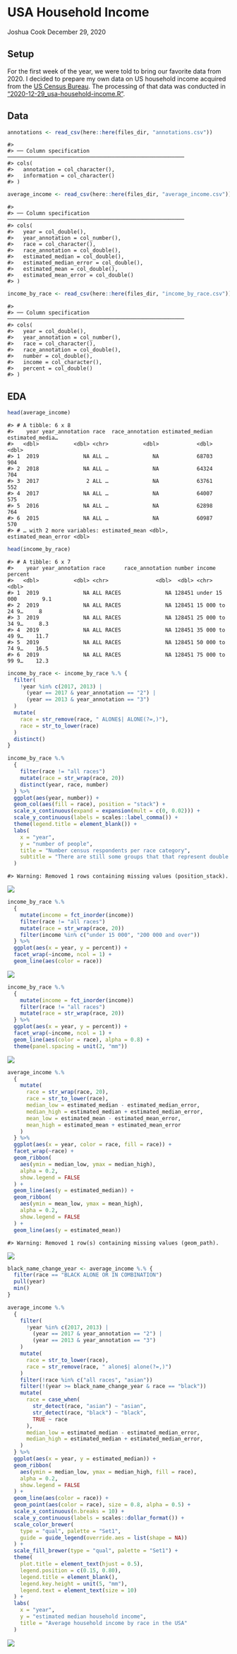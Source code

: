 USA Household Income
================
Joshua Cook
December 29, 2020

## Setup

For the first week of the year, we were told to bring our favorite data
from 2020. I decided to prepare my own data on US household income
acquired from the [US Census
Bureau](https://www.census.gov/library/publications/2020/demo/p60-270.html).
The processing of that data was conducted in
[“2020-12-29\_usa-household-income.R”](2020-12-29_usa-household-income.R).

## Data

``` r
annotations <- read_csv(here::here(files_dir, "annotations.csv"))
```

    #> 
    #> ── Column specification ────────────────────────────────────────────────────────
    #> cols(
    #>   annotation = col_character(),
    #>   information = col_character()
    #> )

``` r
average_income <- read_csv(here::here(files_dir, "average_income.csv"))
```

    #> 
    #> ── Column specification ────────────────────────────────────────────────────────
    #> cols(
    #>   year = col_double(),
    #>   year_annotation = col_number(),
    #>   race = col_character(),
    #>   race_annotation = col_double(),
    #>   estimated_median = col_double(),
    #>   estimated_median_error = col_double(),
    #>   estimated_mean = col_double(),
    #>   estimated_mean_error = col_double()
    #> )

``` r
income_by_race <- read_csv(here::here(files_dir, "income_by_race.csv"))
```

    #> 
    #> ── Column specification ────────────────────────────────────────────────────────
    #> cols(
    #>   year = col_double(),
    #>   year_annotation = col_number(),
    #>   race = col_character(),
    #>   race_annotation = col_double(),
    #>   number = col_double(),
    #>   income = col_character(),
    #>   percent = col_double()
    #> )

## EDA

``` r
head(average_income)
```

    #> # A tibble: 6 x 8
    #>    year year_annotation race  race_annotation estimated_median estimated_media…
    #>   <dbl>           <dbl> <chr>           <dbl>            <dbl>            <dbl>
    #> 1  2019              NA ALL …              NA            68703              904
    #> 2  2018              NA ALL …              NA            64324              704
    #> 3  2017               2 ALL …              NA            63761              552
    #> 4  2017              NA ALL …              NA            64007              575
    #> 5  2016              NA ALL …              NA            62898              764
    #> 6  2015              NA ALL …              NA            60987              570
    #> # … with 2 more variables: estimated_mean <dbl>, estimated_mean_error <dbl>

``` r
head(income_by_race)
```

    #> # A tibble: 6 x 7
    #>    year year_annotation race      race_annotation number income          percent
    #>   <dbl>           <dbl> <chr>               <dbl>  <dbl> <chr>             <dbl>
    #> 1  2019              NA ALL RACES              NA 128451 under 15 000        9.1
    #> 2  2019              NA ALL RACES              NA 128451 15 000 to 24 9…     8  
    #> 3  2019              NA ALL RACES              NA 128451 25 000 to 34 9…     8.3
    #> 4  2019              NA ALL RACES              NA 128451 35 000 to 49 9…    11.7
    #> 5  2019              NA ALL RACES              NA 128451 50 000 to 74 9…    16.5
    #> 6  2019              NA ALL RACES              NA 128451 75 000 to 99 9…    12.3

``` r
income_by_race <- income_by_race %.% {
  filter(
    !year %in% c(2017, 2013) |
      (year == 2017 & year_annotation == "2") |
      (year == 2013 & year_annotation == "3")
  )
  mutate(
    race = str_remove(race, " ALONE$| ALONE(?=,)"),
    race = str_to_lower(race)
  )
  distinct()
}
```

``` r
income_by_race %.%
  {
    filter(race != "all races")
    mutate(race = str_wrap(race, 20))
    distinct(year, race, number)
  } %>%
  ggplot(aes(year, number)) +
  geom_col(aes(fill = race), position = "stack") +
  scale_x_continuous(expand = expansion(mult = c(0, 0.02))) +
  scale_y_continuous(labels = scales::label_comma()) +
  theme(legend.title = element_blank()) +
  labs(
    x = "year",
    y = "number of people",
    title = "Number census respondents per race category",
    subtitle = "There are still some groups that that represent double counting."
  )
```

    #> Warning: Removed 1 rows containing missing values (position_stack).

![](2020-12-29_usa-household-income_files/figure-gfm/unnamed-chunk-5-1.png)<!-- -->

``` r
income_by_race %.%
  {
    mutate(income = fct_inorder(income))
    filter(race != "all races")
    mutate(race = str_wrap(race, 20))
    filter(income %in% c("under 15 000", "200 000 and over"))
  } %>%
  ggplot(aes(x = year, y = percent)) +
  facet_wrap(~income, ncol = 1) +
  geom_line(aes(color = race))
```

![](2020-12-29_usa-household-income_files/figure-gfm/unnamed-chunk-6-1.png)<!-- -->

``` r
income_by_race %.%
  {
    mutate(income = fct_inorder(income))
    filter(race != "all races")
    mutate(race = str_wrap(race, 20))
  } %>%
  ggplot(aes(x = year, y = percent)) +
  facet_wrap(~income, ncol = 1) +
  geom_line(aes(color = race), alpha = 0.8) +
  theme(panel.spacing = unit(2, "mm"))
```

![](2020-12-29_usa-household-income_files/figure-gfm/unnamed-chunk-7-1.png)<!-- -->

``` r
average_income %.%
  {
    mutate(
      race = str_wrap(race, 20),
      race = str_to_lower(race),
      median_low = estimated_median - estimated_median_error,
      median_high = estimated_median + estimated_median_error,
      mean_low = estimated_mean - estimated_mean_error,
      mean_high = estimated_mean + estimated_mean_error
    )
  } %>%
  ggplot(aes(x = year, color = race, fill = race)) +
  facet_wrap(~race) +
  geom_ribbon(
    aes(ymin = median_low, ymax = median_high),
    alpha = 0.2,
    show.legend = FALSE
  ) +
  geom_line(aes(y = estimated_median)) +
  geom_ribbon(
    aes(ymin = mean_low, ymax = mean_high),
    alpha = 0.2,
    show.legend = FALSE
  ) +
  geom_line(aes(y = estimated_mean))
```

    #> Warning: Removed 1 row(s) containing missing values (geom_path).

![](2020-12-29_usa-household-income_files/figure-gfm/unnamed-chunk-8-1.png)<!-- -->

``` r
black_name_change_year <- average_income %.% {
  filter(race == "BLACK ALONE OR IN COMBINATION")
  pull(year)
  min()
}

average_income %.%
  {
    filter(
      !year %in% c(2017, 2013) |
        (year == 2017 & year_annotation == "2") |
        (year == 2013 & year_annotation == "3")
    )
    mutate(
      race = str_to_lower(race),
      race = str_remove(race, " alone$| alone(?=,)")
    )
    filter(!race %in% c("all races", "asian"))
    filter(!(year >= black_name_change_year & race == "black"))
    mutate(
      race = case_when(
        str_detect(race, "asian") ~ "asian",
        str_detect(race, "black") ~ "black",
        TRUE ~ race
      ),
      median_low = estimated_median - estimated_median_error,
      median_high = estimated_median + estimated_median_error,
    )
  } %>%
  ggplot(aes(x = year, y = estimated_median)) +
  geom_ribbon(
    aes(ymin = median_low, ymax = median_high, fill = race),
    alpha = 0.2,
    show.legend = FALSE
  ) +
  geom_line(aes(color = race)) +
  geom_point(aes(color = race), size = 0.8, alpha = 0.5) +
  scale_x_continuous(n.breaks = 10) +
  scale_y_continuous(labels = scales::dollar_format()) +
  scale_color_brewer(
    type = "qual", palette = "Set1",
    guide = guide_legend(override.aes = list(shape = NA))
  ) +
  scale_fill_brewer(type = "qual", palette = "Set1") +
  theme(
    plot.title = element_text(hjust = 0.5),
    legend.position = c(0.15, 0.80),
    legend.title = element_blank(),
    legend.key.height = unit(5, "mm"),
    legend.text = element_text(size = 10)
  ) +
  labs(
    x = "year",
    y = "estimated median household income",
    title = "Average household income by race in the USA"
  )
```

![](2020-12-29_usa-household-income_files/figure-gfm/unnamed-chunk-9-1.png)<!-- -->

